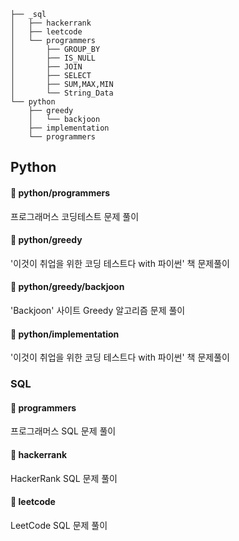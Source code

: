 ```
├── _sql
│   ├── hackerrank
│   ├── leetcode
│   └── programmers
│       ├── GROUP_BY
│       ├── IS_NULL
│       ├── JOIN
│       ├── SELECT
│       ├── SUM,MAX,MIN
│       └── String_Data
└── python                
    ├── greedy
    │   └── backjoon
    ├── implementation
    └── programmers
```

## Python
#### 📁 python/programmers
프로그래머스 코딩테스트 문제 풀이

#### 📁 python/greedy
'이것이 취업을 위한 코딩 테스트다 with 파이썬' 책 문제풀이

#### 📁 python/greedy/backjoon
'Backjoon' 사이트 Greedy 알고리즘 문제 풀이

#### 📁 python/implementation
'이것이 취업을 위한 코딩 테스트다 with 파이썬' 책 문제풀이


### SQL
#### 📁 programmers
프로그래머스 SQL 문제 풀이

#### 📁 hackerrank
HackerRank SQL 문제 풀이

#### 📁 leetcode
LeetCode SQL 문제 풀이
